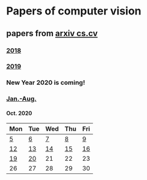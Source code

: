# Papers of computer vision

## papers from [arxiv cs.cv](http://arxiv.org)
### [2018](2018.md)
### [2019](2019.md)

### New Year 2020 is coming!

### [Jan.-Aug.](2020.md)





#### Oct. 2020
| Mon                           | Tue                           | Wed                           | Thu                           | Fri                           |
| ----------------------------- | ----------------------------- | ----------------------------- | ----------------------------- | ----------------------------- |
[5](2020/202010/20201005.md)  | [6](2020/202010/20201006.md)  | [7](2020/202010/20201007.md)  | [8](2020/202010/20201008.md)   | [9](2020/202010/20201009.md)   |
[12](2020/202010/20201012.md) | [13](2020/202010/20201013.md) | [14](2020/202010/20201014.md) | [15](2020/202010/20201015.md)  | [16](2020/202010/20201016.md)  |
[19](2020/202010/20201019.md) | [20](2020/202010/20201014.md) | 21 | 22 | 23 |
26 | 27 | 28 | 29 | 30 |